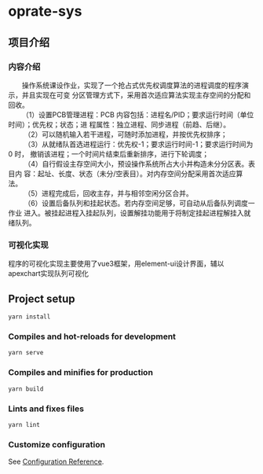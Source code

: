 # oprate-sys

## 项目介绍
### 内容介绍
   &emsp;&emsp;操作系统课设作业，实现了一个抢占式优先权调度算法的进程调度的程序演示，并且实现在可变
分区管理方式下，采用首次适应算法实现主存空间的分配和回收。<br>
    &emsp;&emsp;（1）设置PCB管理进程：PCB 内容包括：进程名/PID；要求运行时间（单位时间）；优先权；状态；进
程属性：独立进程、同步进程（前趋、后继）。<br>
   &emsp;&emsp; （2）可以随机输入若干进程，可随时添加进程，并按优先权排序；<br>
   &emsp;&emsp; （3）从就绪队首选进程运行：优先权-1；要求运行时间-1；要求运行时间为 0 时，
撤销该进程；一个时间片结束后重新排序，进行下轮调度；<br>
   &emsp;&emsp; （4）自行假设主存空间大小，预设操作系统所占大小并构造未分分区表。表目内
容：起址、长度、状态（未分/空表目）。对内存空间分配采用首次适应算法。<br>
   &emsp;&emsp; （5）进程完成后，回收主存，并与相邻空闲分区合并。<br>
   &emsp;&emsp; （6）设置后备队列和挂起状态。若内存空间足够，可自动从后备队列调度一作业
进入。被挂起进程入挂起队列，设置解挂功能用于将制定挂起进程解挂入就绪队列。

### 可视化实现
   程序的可视化实现主要使用了vue3框架，用element-ui设计界面，辅以apexchart实现队列可视化

## Project setup
```
yarn install
```

### Compiles and hot-reloads for development
```
yarn serve
```

### Compiles and minifies for production
```
yarn build
```

### Lints and fixes files
```
yarn lint
```

### Customize configuration
See [Configuration Reference](https://cli.vuejs.org/config/).
